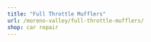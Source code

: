 ```yaml
---
title: "Full Throttle Mufflers"
url: /moreno-valley/full-throttle-mufflers/
shop: car repair
---
```

